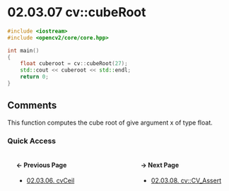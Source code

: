 # 02.03.07 cv::cubeRoot

```cxx
#include <iostream>
#include <opencv2/core/core.hpp>

int main()
{
    float cuberoot = cv::cubeRoot(27);
    std::cout << cuberoot << std::endl;
    return 0;
}

```

## <span title="References: Learning OpenCV 3 - page 62">Comments</span>

This function computes the cube root of give argument x of type float.

### Quick Access

<div class="previous_page" style="float:left;margin-left:20px;margin-right:20px">

#### &#8592; Previous Page

* [02.03.06. cvCeil](./../../02.data_types/03.utility_functions/06.cvceil.md)

</div>
<div class="next_page" style="float:right;margin-left:20px;margin-right:20px">

#### &#8594; Next Page

* [02.03.08. cv::CV_Assert](./../../02.data_types/03.utility_functions/08.assertions.md)

</div>
